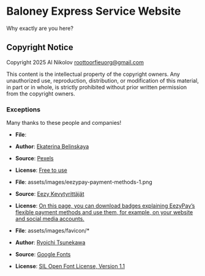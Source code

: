 # Baloney Express Service Website

Why exactly are you here?

## Copyright Notice

Copyright 2025 Al Nikolov <roottoorfieuorg@gmail.com>

This content is the intellectual property of the copyright owners. Any unauthorized use, reproduction, distribution, or modification of this material, in part or in whole, is strictly prohibited without prior written permission from the copyright owners.

### Exceptions

Many thanks to these people and companies!

* **File**: 
* **Author**: [Ekaterina Belinskaya](https://www.pexels.com/@ekaterinabelinskaya/)
* **Source**: [Pexels](https://www.pexels.com/photo/person-riding-a-motorcycle-4922615/)
* **License**: [Free to use](https://www.pexels.com/license/)

* **File**: assets/images/eezypay-payment-methods-1.png
* **Source**: [Eezy Kevytyrittäjät](https://kevytyrittajat.eezy.fi/en/download-eezypay-badges/)
* **License**: [On this page, you can download badges explaining EezyPay’s flexible payment methods and use them, for example, on your website and social media accounts.](https://kevytyrittajat.eezy.fi/en/download-eezypay-badges/)

* **File**: assets/images/favicon/*
* **Author**: [Ryoichi Tsunekawa](https://fonts.google.com/?query=Ryoichi+Tsunekawa)
* **Source**: [Google Fonts](https://fonts.google.com/specimen/Bebas+Neue)
* **License**: [SIL Open Font License, Version 1.1](https://fonts.google.com/specimen/Bebas+Neue/license)